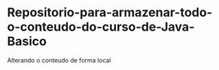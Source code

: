 # Repositorio-para-armazenar-todo-o-conteudo-do-curso-de-Java-Basico

Alterando o conteudo de forma local